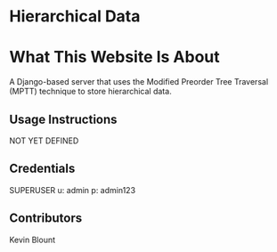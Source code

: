 # Hierarchical Data

# What This Website Is About

A Django-based server that uses the Modified Preorder Tree Traversal (MPTT) technique to store hierarchical data.

## Usage Instructions

NOT YET DEFINED

## Credentials

SUPERUSER
u: admin
p: admin123

## Contributors

Kevin Blount
